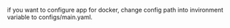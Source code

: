 if you want to configure app for docker, change config path into invironment variable to configs/main.yaml.

